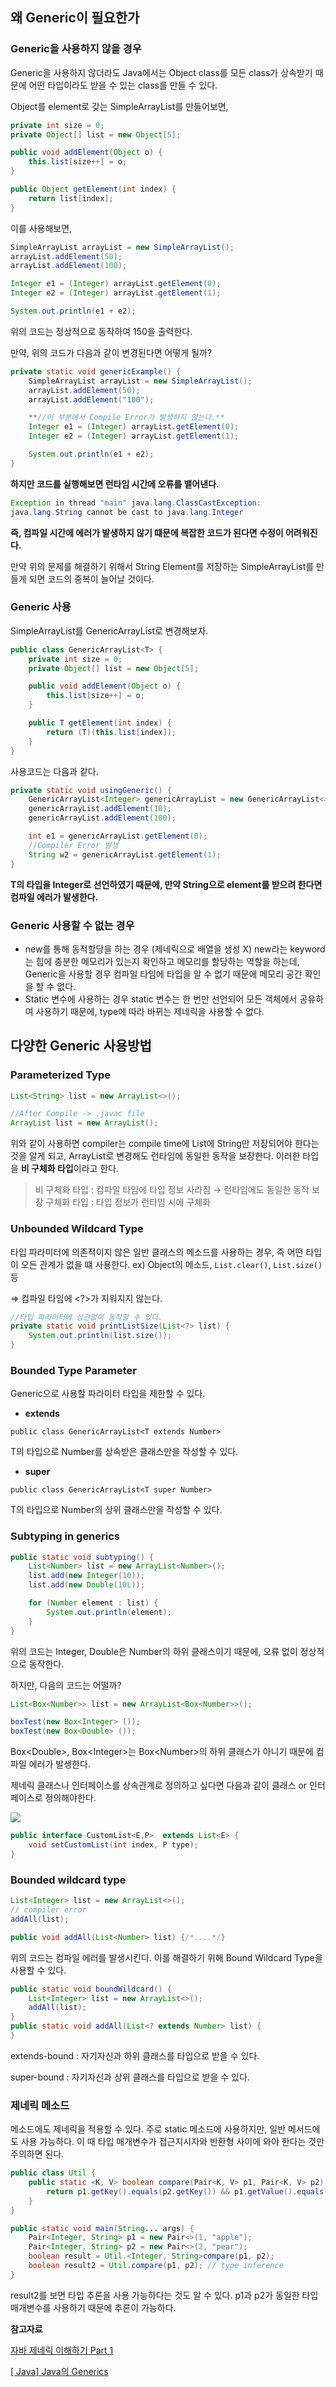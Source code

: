 ## 왜 Generic이 필요한가

### **Generic을 사용하지 않을 경우**

Generic을 사용하지 않더라도 Java에서는 Object class를 모든 class가 상속받기 때문에 어떤 타입이라도 받을 수 있는 class를 만들 수 있다.

Object를 element로 갖는 SimpleArrayList를 만들어보면,

```java
private int size = 0;
private Object[] list = new Object[5];

public void addElement(Object o) {
    this.list[size++] = o;
}

public Object getElement(int index) {
    return list[index];
}
```

이를 사용해보면,

```java
SimpleArrayList arrayList = new SimpleArrayList();
arrayList.addElement(50);
arrayList.addElement(100);

Integer e1 = (Integer) arrayList.getElement(0);
Integer e2 = (Integer) arrayList.getElement(1);

System.out.println(e1 + e2);
```

위의 코드는 정상적으로 동작하여 150을 출력한다.

만약, 위의 코드가 다음과 같이 변경된다면 어떻게 될까?

```java
private static void genericExample() {
    SimpleArrayList arrayList = new SimpleArrayList();
    arrayList.addElement(50);
    arrayList.addElement("100");

    **//이 부분에서 Compile Error가 발생하지 않는다.**
    Integer e1 = (Integer) arrayList.getElement(0);
    Integer e2 = (Integer) arrayList.getElement(1);

    System.out.println(e1 + e2);
}
```

**하지만 코드를 실행해보면 런타임 시간에 오류를 뱉어낸다.**

```java
Exception in thread "main" java.lang.ClassCastException:
java.lang.String cannot be cast to java.lang.Integer
```

**즉, 컴파일 시간에 에러가 발생하지 않기 떄문에 복잡한 코드가 된다면 수정이 어려워진다.**

만약 위의 문제를 해결하기 위해서 String Element를 저장하는 SimpleArrayList를 만들게 되면 코드의 중복이 늘어날 것이다.

### Generic 사용

SimpleArrayList를 GenericArrayList로 변경해보자.

```java
public class GenericArrayList<T> {
    private int size = 0;
    private Object[] list = new Object[5];

    public void addElement(Object o) {
        this.list[size++] = o;
    }

    public T getElement(int index) {
        return (T)(this.list[index]);
    }
}
```

사용코드는 다음과 같다.

```java
private static void usingGeneric() {
    GenericArrayList<Integer> genericArrayList = new GenericArrayList<>();
    genericArrayList.addElement(10);
    genericArrayList.addElement(100);

    int e1 = genericArrayList.getElement(0);
    //Compiler Error 발생
    String w2 = genericArrayList.getElement(1);
}
```

**T의 타입을 Integer로 선언하였기 때문에, 만약 String으로 element를 받으려 한다면 컴파일 에러가 발생한다.**

### Generic 사용할 수 없는 경우

- new를 통해 동적할당을 하는 경우 (제네릭으로 배열을 생성 X)
  new라는 keyword는 힙에 충분한 메모리가 있는지 확인하고 메모리를 할당하는 역할을 하는데, Generic을 사용할 경우 컴파일 타임에 타입을 알 수 없기 때문에 메모리 공간 확인을 할 수 없다.
- Static 변수에 사용하는 경우
  static 변수는 한 번만 선언되어 모든 객체에서 공유하여 사용하기 때문에, type에 따라 바뀌는 제네릭을 사용할 수 없다.

## 다양한 Generic 사용방법

### Parameterized Type

```java
List<String> list = new ArrayList<>();

//After Compile -> .javac file
ArrayList list = new ArrayList();
```

위와 같이 사용하면 compiler는 compile time에 List에 String만 저장되어야 한다는 것을 알게 되고, ArrayList로 변경해도 런타임에 동일한 동작을 보장한다. 이러한 타입을 **비 구체화 타입**이라고 한다.

> 비 구체화 타입 : 컴파일 타임에 타입 정보 사라짐 → 런타임에도 동일한 동작 보장
> 구체화 타입 : 타입 정보가 런타임 시에 구체화

### Unbounded Wildcard Type

타입 파라미터에 의존적이지 않은 일반 클래스의 메소드를 사용하는 경우, 즉 어떤 타입이 오든 관계가 없을 떄 사용한다. ex) Object의 메소드, `List.clear()`, `List.size()` 등

⇒ 컴파일 타임에 \<?\>가 지워지지 않는다.

```java
//타입 파라미터에 상관없이 동작할 수 있다.
private static void printListSize(List<?> list) {
    System.out.println(list.size());
}
```

### Bounded Type Parameter

Generic으로 사용할 파라미터 타입을 제한할 수 있다.

- **extends**

`public class GenericArrayList<T extends Number>`

T의 타입으로 Number를 상속받은 클래스만을 작성할 수 있다.

- **super**

`public class GenericArrayList<T super Number>`

T의 타입으로 Number의 상위 클래스만을 작성할 수 있다.

### Subtyping in generics

```java
public static void subtyping() {
    List<Number> list = new ArrayList<Number>();
    list.add(new Integer(10));
    list.add(new Double(10L));

    for (Number element : list) {
        System.out.println(element);
    }
}
```

위의 코드는 Integer, Double은 Number의 하위 클래스이기 때문에, 오류 없이 정상적으로 동작한다.

하지만, 다음의 코드는 어떨까?

```java
List<Box<Number>> list = new ArrayList<Box<Number>>();

boxTest(new Box<Integer> ());
boxTest(new Box<Double> ());
```

Box\<Double\>, Box\<Integer\>는 Box\<Number\>의 하위 클래스가 아니기 때문에 컴파일 에러가 발생한다.

제네릭 클래스나 인터페이스를 상속관계로 정의하고 싶다면 다음과 같이 클래스 or 인터페이스로 정의해야한다.

![](img/generic.png)

```java
public interface CustomList<E,P>  extends List<E> {
    void setCustomList(int index, P type);
}
```

### Bounded wildcard type

```java
List<Integer> list = new ArrayList<>();
// compiler error
addAll(list);

public void addAll(List<Number> list) {/*....*/}
```

위의 코드는 컴파일 에러를 발생시킨다. 이를 해결하기 위해 Bound Wildcard Type을 사용할 수 있다.

```java
public static void boundWildcard() {
    List<Integer> list = new ArrayList<>();
    addAll(list);
}
public static void addAll(List<? extends Number> list) {
}
```

extends-bound : 자기자신과 하위 클래스를 타입으로 받을 수 있다.

super-bound : 자기자신과 상위 클래스를 타입으로 받을 수 있다.

### 제네릭 메소드

메소드에도 제네릭을 적용할 수 있다. 주로 static 메소드에 사용하지만, 일반 메서드에도 사용 가능하다. 이 때 타입 매개변수가 접근지시자와 반환형 사이에 와야 한다는 것만 주의하면 된다.

```java
public class Util {
    public static <K, V> boolean compare(Pair<K, V> p1, Pair<K, V> p2) {
        return p1.getKey().equals(p2.getKey()) && p1.getValue().equals(p2.getValue());
    }
}

public static void main(String... args) {
    Pair<Integer, String> p1 = new Pair<>(1, "apple");
    Pair<Integer, String> p2 = new Pair<>(2, "pear");
    boolean result = Util.<Integer, String>compare(p1, p2);
    boolean result2 = Util.compare(p1, p2); // type inference
}
```

result2를 보면 타입 추론을 사용 가능하다는 것도 알 수 있다. p1과 p2가 동일한 타입 매개변수를 사용하기 때문에 추론이 가능하다.

**참고자료**

[자바 제네릭 이해하기 Part 1](https://yaboong.github.io/java/2019/01/19/java-generics-1/)

[[ Java] Java의 Generics](https://medium.com/@joongwon/java-java%EC%9D%98-generics-604b562530b3)
